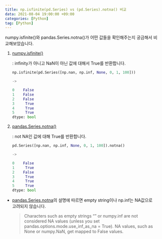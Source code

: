 ```yaml
---
title: np.isfinite(pd.Series) vs (pd.Series).notna() 비교
data: 2021-08-04 19:00:00 +09:00
categories: [Python]
tag: [Python]
---
```

numpy.isfinite()와 pandas.Series.notna()가 어떤 값들을 확인해주는지 궁금해서 비교해보았습니다.

1. [numpy.isfinite()](https://numpy.org/doc/stable/reference/generated/numpy.isfinite.html)

    : infinity가 아니고 NaN이 아닌 값에 대해서 True를 반환합니다.

    ```python
    np.isfinite(pd.Series([np.nan, np.inf, None, 0, 1, 100]))

    ->

    0    False
    1    False
    2    False
    3     True
    4     True
    5     True
    dtype: bool
    ```

2. [pandas.Series.notna()](https://pandas.pydata.org/docs/reference/api/pandas.Series.notna.html)

    : not NA인 값에 대해 True를 반환합니다.

    ```python
    pd.Series([np.nan, np.inf, None, 0, 1, 100]).notna()

    ->

    0    False
    1     True
    2    False
    3     True
    4     True
    5     True
    dtype: bool
    ```

- [pandas.Series.notna](https://pandas.pydata.org/docs/reference/api/pandas.Series.notna.html)의 설명에 따르면 empty string이나 np.inf는 NA값으로 고려되지 않습니다.

    > Characters such as empty strings “” or numpy.inf are not considered NA values (unless you set pandas.options.mode.use_inf_as_na = True). NA values, such as None or numpy.NaN, get mapped to False values.
    >
